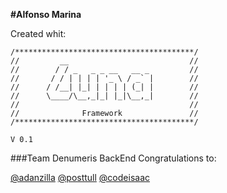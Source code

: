 **#Alfonso Marina**


Created whit:

	/****************************************/
	//		   __ 							//
	//		  / / _   _ _ __   __ _ 		//
	//		 / / | | | | '_ \ / _` |		//
	//		/ /__| |_| | | | | (_| |		//
	//		\____/\__,_|_| |_|\__,_|		//
	// 										//
	//				Framework				//
	/****************************************/ 

	V 0.1

###Team Denumeris BackEnd
Congratulations to: 

[@adanzilla](https://twitter.com/adanzilla)
[@posttull](https://twitter.com/posttull)
[@codeisaac](https://twitter.com/codeisaac) 